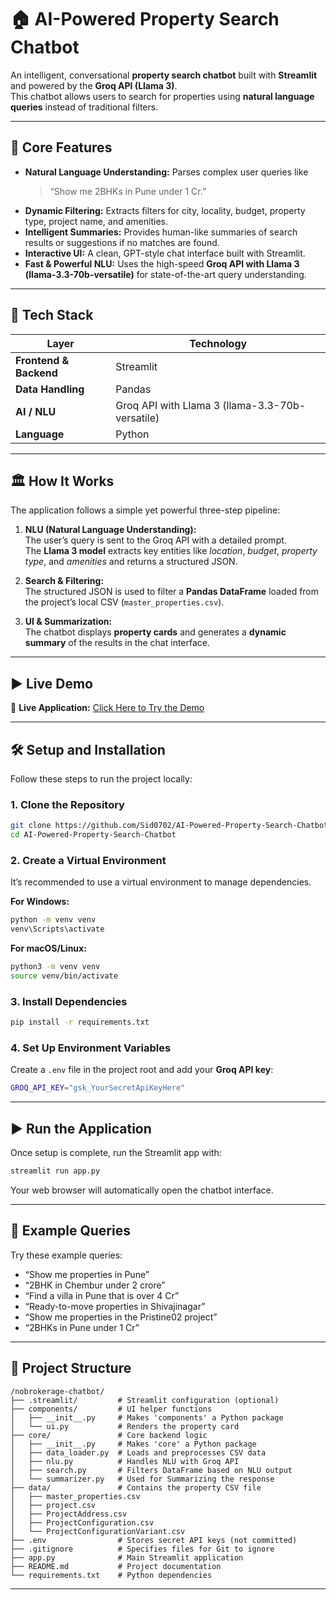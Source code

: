 # 🏠 AI-Powered Property Search Chatbot

An intelligent, conversational **property search chatbot** built with **Streamlit** and powered by the **Groq API (Llama 3)**.  
This chatbot allows users to search for properties using **natural language queries** instead of traditional filters.  

---

## 🚀 Core Features

- **Natural Language Understanding:** Parses complex user queries like  
  > “Show me 2BHKs in Pune under 1 Cr.”
- **Dynamic Filtering:** Extracts filters for city, locality, budget, property type, project name, and amenities.
- **Intelligent Summaries:** Provides human-like summaries of search results or suggestions if no matches are found.
- **Interactive UI:** A clean, GPT-style chat interface built with Streamlit.
- **Fast & Powerful NLU:** Uses the high-speed **Groq API with Llama 3 (llama-3.3-70b-versatile)** for state-of-the-art query understanding.

---

## 🧠 Tech Stack

| Layer | Technology |
|-------|-------------|
| **Frontend & Backend** | Streamlit |
| **Data Handling** | Pandas |
| **AI / NLU** | Groq API with Llama 3 (llama-3.3-70b-versatile) |
| **Language** | Python |

---

## 🏛️ How It Works

The application follows a simple yet powerful three-step pipeline:

1. **NLU (Natural Language Understanding):**  
   The user’s query is sent to the Groq API with a detailed prompt.  
   The **Llama 3 model** extracts key entities like *location*, *budget*, *property type*, and *amenities* and returns a structured JSON.

2. **Search & Filtering:**  
   The structured JSON is used to filter a **Pandas DataFrame** loaded from the project’s local CSV (`master_properties.csv`).

3. **UI & Summarization:**  
   The chatbot displays **property cards** and generates a **dynamic summary** of the results in the chat interface.

---

## ▶️ Live Demo

🔗 **Live Application:** [Click Here to Try the Demo](https://ai-powered-property-search-chatbot.streamlit.app/)

---

## 🛠️ Setup and Installation

Follow these steps to run the project locally:

### 1. Clone the Repository
```bash
git clone https://github.com/Sid0702/AI-Powered-Property-Search-Chatbot.git
cd AI-Powered-Property-Search-Chatbot
```

### 2. Create a Virtual Environment

It’s recommended to use a virtual environment to manage dependencies.

**For Windows:**

```bash
python -m venv venv
venv\Scripts\activate
```

**For macOS/Linux:**

```bash
python3 -m venv venv
source venv/bin/activate
```

### 3. Install Dependencies

```bash
pip install -r requirements.txt
```

### 4. Set Up Environment Variables

Create a `.env` file in the project root and add your **Groq API key**:

```bash
GROQ_API_KEY="gsk_YourSecretApiKeyHere"
```

---

## ▶️ Run the Application

Once setup is complete, run the Streamlit app with:

```bash
streamlit run app.py
```

Your web browser will automatically open the chatbot interface.

---

## 💬 Example Queries

Try these example queries:

* “Show me properties in Pune”
* “2BHK in Chembur under 2 crore”
* “Find a villa in Pune that is over 4 Cr”
* “Ready-to-move properties in Shivajinagar”
* “Show me properties in the Pristine02 project”
* “2BHKs in Pune under 1 Cr”

---

## 📂 Project Structure

```
/nobrokerage-chatbot/
├── .streamlit/         # Streamlit configuration (optional)
├── components/         # UI helper functions
│   ├── __init__.py     # Makes 'components' a Python package
│   └── ui.py           # Renders the property card
├── core/               # Core backend logic
│   ├── __init__.py     # Makes 'core' a Python package
│   ├── data_loader.py  # Loads and preprocesses CSV data
│   ├── nlu.py          # Handles NLU with Groq API
│   ├── search.py       # Filters DataFrame based on NLU output
│   └── summarizer.py   # Used for Summarizing the response
├── data/               # Contains the property CSV file
│   ├── master_properties.csv
│   ├── project.csv
│   ├── ProjectAddress.csv
│   ├── ProjectConfiguration.csv
│   └── ProjectConfigurationVariant.csv
├── .env                # Stores secret API keys (not committed)
├── .gitignore          # Specifies files for Git to ignore
├── app.py              # Main Streamlit application
├── README.md           # Project documentation
└── requirements.txt    # Python dependencies
```

---
